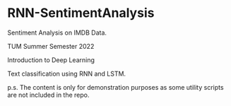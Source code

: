 # RNN-SentimentAnalysis
Sentiment Analysis on IMDB Data.

TUM Summer Semester 2022

Introduction to Deep Learning

Text classification using RNN and LSTM.

p.s. The content is only for demonstration purposes as some utility scripts are not included in the repo.
